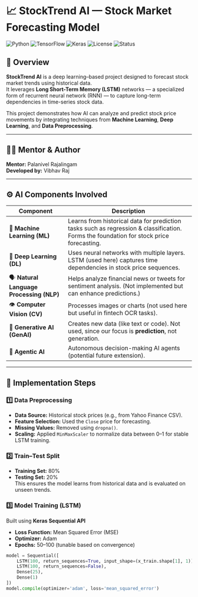 # 📈 StockTrend AI — Stock Market Forecasting Model  

![Python](https://img.shields.io/badge/Python-3.10%2B-blue?logo=python)
![TensorFlow](https://img.shields.io/badge/TensorFlow-2.x-orange?logo=tensorflow)
![Keras](https://img.shields.io/badge/Keras-API-red?logo=keras)
![License](https://img.shields.io/badge/License-MIT-green)
![Status](https://img.shields.io/badge/Status-Active-success)



## 🧠 Overview  
**StockTrend AI** is a deep learning–based project designed to forecast stock market trends using historical data.  
It leverages **Long Short-Term Memory (LSTM)** networks — a specialized form of recurrent neural network (RNN) — to capture long-term dependencies in time-series stock data.  

This project demonstrates how AI can analyze and predict stock price movements by integrating techniques from **Machine Learning**, **Deep Learning**, and **Data Preprocessing**.

---

## 👨‍🏫 Mentor & Author  
**Mentor:** Palanivel Rajalingam  
**Developed by:** Vibhav Raj  

---

## ⚙️ AI Components Involved  

| Component | Description |
|------------|-------------|
| 🤖 **Machine Learning (ML)** | Learns from historical data for prediction tasks such as regression & classification. Forms the foundation for stock price forecasting. |
| 🧠 **Deep Learning (DL)** | Uses neural networks with multiple layers. LSTM (used here) captures time dependencies in stock price sequences. |
| 🗣️ **Natural Language Processing (NLP)** | Helps analyze financial news or tweets for sentiment analysis. (Not implemented but can enhance predictions.) |
| 👁️ **Computer Vision (CV)** | Processes images or charts (not used here but useful in fintech OCR tasks). |
| 🧬 **Generative AI (GenAI)** | Creates new data (like text or code). Not used, since our focus is **prediction**, not generation. |
| 🧠 **Agentic AI** | Autonomous decision-making AI agents (potential future extension). |

---

## 🧩 Implementation Steps  

### 1️⃣ Data Preprocessing  
- **Data Source:** Historical stock prices (e.g., from Yahoo Finance CSV).  
- **Feature Selection:** Used the `Close` price for forecasting.  
- **Missing Values:** Removed using `dropna()`.  
- **Scaling:** Applied `MinMaxScaler` to normalize data between 0–1 for stable LSTM training.

### 2️⃣ Train–Test Split  
- **Training Set:** 80%  
- **Testing Set:** 20%  
This ensures the model learns from historical data and is evaluated on unseen trends.

### 3️⃣ Model Training (LSTM)  
Built using **Keras Sequential API**  
- **Loss Function:** Mean Squared Error (MSE)  
- **Optimizer:** Adam  
- **Epochs:** 50–100 (tunable based on convergence)  

```python
model = Sequential([
    LSTM(100, return_sequences=True, input_shape=(x_train.shape[1], 1)),
    LSTM(100, return_sequences=False),
    Dense(25),
    Dense(1)
])
model.compile(optimizer='adam', loss='mean_squared_error')
